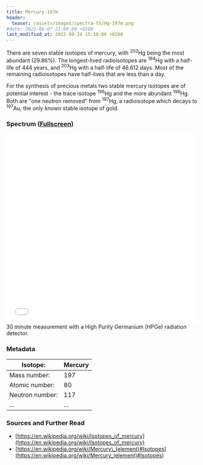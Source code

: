 ```yaml
---
title: Mercury-197m
header:
  teaser: /assets/images/spectra-th/Hg-197m.png
#date: 2022-06-07 21:00:00 +0200
last_modified_at: 2022-08-24 15:10:00 +0200
---
```


There are seven stable isotopes of mercury, with <sup>202</sup>Hg being the most abundant (29.86%). The longest-lived radioisotopes are <sup>194</sup>Hg with a half-life of 444 years, and <sup>203</sup>Hg with a half-life of 46.612 days. Most of the remaining radioisotopes have half-lives that are less than a day.

For the synthesis of precious metals two stable mercury isotopes are of potential interest - the trace isotope <sup>196</sup>Hg and the more abundant <sup>198</sup>Hg. Both are "one neutron removed" from <sup>197</sup>Hg, a radioisotope which decays to <sup>197</sup>Au, the only known stable isotope of gold.

### Spectrum ([Fullscreen](/assets/spectra/Hg-197m.html))

<iframe width="100%" height="500" src="/assets/spectra/Hg-197m.html" title="Hg-197m gamma spectrum" frameborder="0" allowfullscreen></iframe>
30 minute measurement with a High Purity Germanium (HPGe) radiation detector.

### Metadata

| Isotope:        | Mercury |
| --------------- | ------- |
| Mass number:    | 197     |
| Atomic number:  | 80      |
| Neutron number: | 117     |
| ...             | ...     |

### Sources and Further Read

- [https://en.wikipedia.org/wiki/Isotopes_of_mercury](https://en.wikipedia.org/wiki/Isotopes_of_mercury)
- [https://en.wikipedia.org/wiki/Mercury\_(element)#Isotopes](<https://en.wikipedia.org/wiki/Mercury_(element)#Isotopes>)
